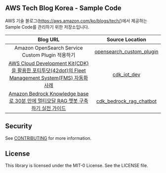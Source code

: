 ## AWS Tech Blog Korea - Sample Code
AWS 기술 블로그(<https://aws.amazon.com/ko/blogs/tech/>)에서 제공하는 Sample Code를 관리하기 위한 저장소입니다.

|Blog URL| Source Location |
|:---:|:---:|
|Amazon OpenSearch Service Custom Plugin 적용하기 | [opensearch_custom_plugin](opensearch_custom_plugin)|
| [AWS Cloud Development Kit(CDK)을 활용한 포티투닷(42dot)의 Fleet Management System(FMS) 자동화 사례](https://42dotblog.oopy.io/b76a51b3-32ae-4313-9da7-3ab35ba122ce) | [cdk_iot_dev](cdk_iot_dev)|
| [Amazon Bedrock Knowledge base로 30분 만에 멀티모달 RAG 챗봇 구축하기 실전 가이드]() | [cdk_bedrock_rag_chatbot](cdk_bedrock_rag_chatbot)|

## Security

See [CONTRIBUTING](CONTRIBUTING.md#security-issue-notifications) for more information.

## License

This library is licensed under the MIT-0 License. See the LICENSE file.

